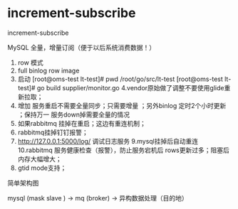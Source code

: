 # increment-subscribe
increment-subscribe

MySQL 全量，增量订阅（便于以后系统消费数据！）
1. row 模式
2. full binlog row image
3. 启动
[root@oms-test lt-test]# pwd
/root/go/src/lt-test
[root@oms-test lt-test]# go build supplier/monitor.go
4.vendor原始做了调整不要使用glide重新拉取；
5. 增加 服务重启不需要全量同步；只需要增量 ；另外binlog 定时2个小时更新 ；保持万一 服务down掉需要全量的情况
6. 如果rabbitmq 挂掉在重启；这边有重连机制；
7. rabbitmq挂掉钉钉报警；
8. http://127.0.0.1:5000/log/ 调试日志服务
9.mysql挂掉后自动重连
10.rabbitmq 服务健康检查（报警），防止服务宕机后 rows更新过多；阻塞后内存大幅增大；
11. gtid mode支持；




简单架构图

  mysql (mask slave ) ->  mq (broker) ->  异构数据处理（目的地）

